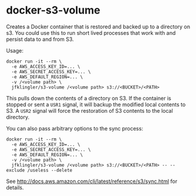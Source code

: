 docker-s3-volume
==============

Creates a Docker container that is restored and backed up to a directory on s3. You could use this to run short lived processes that work with and persist data to and from S3.

Usage:

```
docker run -it --rm \
  -e AWS_ACCESS_KEY_ID=... \
  -e AWS_SECRET_ACCESS_KEY=... \
  -e AWS_DEFAULT_REGION=... \
  -v /<volume path> \
  jfklingler/s3-volume /<volume path> s3://<BUCKET>/<PATH>
```

This pulls down the contents of a directory on S3. If the container is stopped or sent a `USR1` signal, it will backup the modified local 
contents to S3. A `USR2` signal will force the restoration of S3 contents to the local directory.

You can also pass arbitrary options to the sync process:

```
docker run -it --rm \
  -e AWS_ACCESS_KEY_ID=... \
  -e AWS_SECRET_ACCESS_KEY=... \
  -e AWS_DEFAULT_REGION=... \
  -v /<volume path> \
  jfklingler/s3-volume /<volume path> s3://<BUCKET>/<PATH> -- --exclude /useless --delete
```

See http://docs.aws.amazon.com/cli/latest/reference/s3/sync.html for details.
